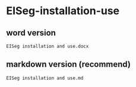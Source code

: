 # EISeg-installation-use

## word version
```
EISeg installation and use.docx
```
## markdown version (recommend)
```
EISeg installation and use.md
```
